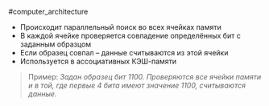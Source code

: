 #computer_architecture 

- Происходит параллельный поиск во всех ячейках памяти
- В каждой ячейке проверяется совпадение определённых бит с заданным образцом
- Если образец совпал – данные считываются из этой ячейки
- Используется в ассоциативных КЭШ-памяти

> Пример: *Задан образец бит 1100. Проверяются все ячейки памяти и в той, где первые 4 бита имеют значение 1100, считываются данные.*

